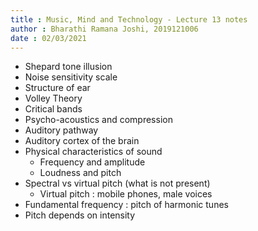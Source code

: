 ```yaml
---
title : Music, Mind and Technology - Lecture 13 notes
author : Bharathi Ramana Joshi, 2019121006
date : 02/03/2021
---
```


- Shepard tone illusion
- Noise sensitivity scale
- Structure of ear
- Volley Theory
- Critical bands
- Psycho-acoustics and compression
- Auditory pathway
- Auditory cortex of the brain
- Physical characteristics of sound
    + Frequency and amplitude
    + Loudness and pitch
- Spectral vs virtual pitch (what is not present)
    + Virtual pitch : mobile phones, male voices
- Fundamental frequency : pitch of harmonic tunes
- Pitch depends on intensity
